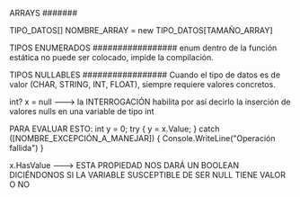ARRAYS
#######

TIPO_DATOS[] NOMBRE_ARRAY = new TIPO_DATOS[TAMAÑO_ARRAY]

TIPOS ENUMERADOS
#################
enum dentro de la función estática no puede ser colocado, impide la compilación.

TIPOS NULLABLES
#################
Cuando el tipo de datos es de valor (CHAR, STRING, INT, FLOAT), siempre requiere valores concretos.

int? x = null ---> la INTERROGACIÓN habilita por así decirlo la inserción de valores nulls en una variable de tipo int

PARA EVALUAR ESTO:
int y = 0;
try {
    y = x.Value;
} catch ([NOMBRE_EXCEPCIÓN_A_MANEJAR]) {
    Console.WriteLine("Operación fallida")
}

x.HasValue      --->        ESTA PROPIEDAD NOS DARÁ UN BOOLEAN DICIÉNDONOS SI LA VARIABLE SUSCEPTIBLE DE SER NULL TIENE                               VALOR O NO